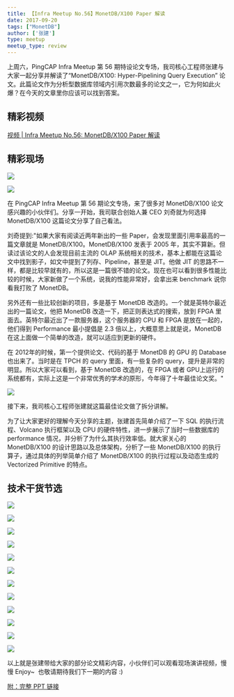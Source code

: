 ```yaml
---
title: 【Infra Meetup No.56】MonetDB/X100 Paper 解读
date: 2017-09-20
tags: ["MonetDB"]
author: ['张建']
type: meetup
meetup_type: review
---
```



上周六，PingCAP Infra Meetup 第 56 期特设论文专场，我司核心工程师张建与大家一起分享并解读了“MonetDB/X100: Hyper-Pipelining Query Execution” 论文。此篇论文作为分析型数据库领域内引用次数最多的论文之一，它为何如此火爆？在今天的文章里你应该可以找到答案。

## 精彩视频

[视频 | Infra Meetup No.56: MonetDB/X100 Paper 解读](https://v.qq.com/txp/iframe/player.html?origin=https%3A%2F%2Fmp.weixin.qq.com&amp;vid=n05516qdokt&amp;autoplay=false&amp;full=true&amp;show1080p=false)

## 精彩现场

![](http://upload-images.jianshu.io/upload_images/542677-a81ea82982d752d7?imageMogr2/auto-orient/strip%7CimageView2/2/w/1240)

![](http://upload-images.jianshu.io/upload_images/542677-e23253ab3d8cc5bc?imageMogr2/auto-orient/strip%7CimageView2/2/w/1240)

在 PingCAP Infra Meetup 第 56 期论文专场，来了很多对 MonetDB/X100 论文感兴趣的小伙伴们。分享一开始，我司联合创始人兼 CEO 刘奇就为何选择 MonetDB/X100 这篇论文分享了自己看法。

刘奇提到:"如果大家有阅读近两年新出的一些 Paper，会发现里面引用率最高的一篇文章就是 MonetDB/X100。MonetDB/X100 发表于 2005 年，其实不算新。但读过该论文的人会发现目前主流的 OLAP 系统相关的技术，基本上都能在这篇论文中找到影子，如文中提到了列存、Pipeline，甚至是 JIT。他做 JIT 的思路不一样，都是比较早就有的，所以这是一篇很不错的论文。现在也可以看到很多性能比较的时候，大家新做了一个系统，说我的性能非常好，会拿出来 benchmark 说你看我打败了 MonetDB。

另外还有一些比较创新的项目，多是基于 MonetDB 改造的。一个就是英特尔最近出的一篇论文，他把 MonetDB 改造一下，把正则表达式的搜索，放到 FPGA 里面去。英特尔最近出了一款服务器，这个服务器的 CPU 和 FPGA 是放在一起的，他们得到 Performance 最小提倡是 2.3 倍以上，大概意思上就是说，MonetDB 在这上面做一个简单的改造，就可以适应到更新的硬件。

在 2012年的时候，第一个提供论文、代码的基于 MonetDB 的 GPU 的 Database 也出来了。当时是在 TPCH 的 query 里面，有一些复杂的 query，提升是非常的明显。所以大家可以看到，基于 MonetDB 改造的，在 FPGA 或者 GPU上运行的系统都有，实际上这是一个非常优秀的学术的原形，今年得了十年最佳论文奖。"

![](http://upload-images.jianshu.io/upload_images/542677-07117a74823397a5?imageMogr2/auto-orient/strip%7CimageView2/2/w/1240)

接下来，我司核心工程师张建就这篇最佳论文做了拆分讲解。

为了让大家更好的理解今天分享的主题，张建首先简单介绍了一下 SQL 的执行流程、Volcano 执行框架以及 CPU 的硬件特性，进一步展示了当时一些数据库的 performance 情况，并分析了为什么其执行效率低。就大家关心的 MonetDB/X100 的设计思路以及总体架构，分析了一些 MonetDB/X100 的执行算子，通过具体的列举简单介绍了 MonetDB/X100 的执行过程以及动态生成的 Vectorized Primitive 的特点。

## 技术干货节选

![](http://upload-images.jianshu.io/upload_images/542677-65ec6eb76ed03efa?imageMogr2/auto-orient/strip%7CimageView2/2/w/1240)

![](http://upload-images.jianshu.io/upload_images/542677-c38e8deccef0d57c?imageMogr2/auto-orient/strip%7CimageView2/2/w/1240)

![](http://upload-images.jianshu.io/upload_images/542677-b20b699d380862a2?imageMogr2/auto-orient/strip%7CimageView2/2/w/1240)

![](http://upload-images.jianshu.io/upload_images/542677-d2c1fecf707453d0?imageMogr2/auto-orient/strip%7CimageView2/2/w/1240)

![](http://upload-images.jianshu.io/upload_images/542677-0e0501cdec9c9fd8?imageMogr2/auto-orient/strip%7CimageView2/2/w/1240)

![](http://upload-images.jianshu.io/upload_images/542677-9a4b91a6cf5c88b3?imageMogr2/auto-orient/strip%7CimageView2/2/w/1240)

![](http://upload-images.jianshu.io/upload_images/542677-927d03eb4cbfb48b?imageMogr2/auto-orient/strip%7CimageView2/2/w/1240)

![](http://upload-images.jianshu.io/upload_images/542677-b80da08049355d70?imageMogr2/auto-orient/strip%7CimageView2/2/w/1240)

![](http://upload-images.jianshu.io/upload_images/542677-8d195416f8b0a19f?imageMogr2/auto-orient/strip%7CimageView2/2/w/1240)

![](http://upload-images.jianshu.io/upload_images/542677-9a9315a9c5a17b4a?imageMogr2/auto-orient/strip%7CimageView2/2/w/1240)

![](http://upload-images.jianshu.io/upload_images/542677-3075d552c938ae12?imageMogr2/auto-orient/strip%7CimageView2/2/w/1240)

![](http://upload-images.jianshu.io/upload_images/542677-8f21e3bd144190c4?imageMogr2/auto-orient/strip%7CimageView2/2/w/1240)

以上就是张建带给大家的部分论文精彩内容，小伙伴们可以观看现场演讲视频，慢慢 Enjoy~  也敬请期待我们下一期的内容 :)

[附：完整 PPT 链接](https://eyun.baidu.com/s/3pL7JKa3)

